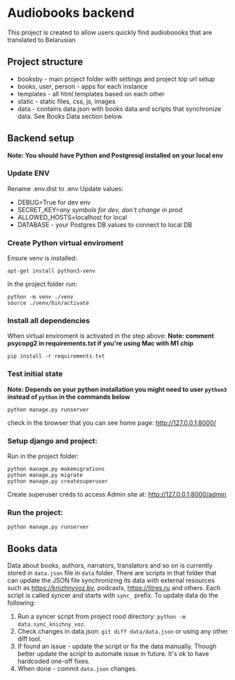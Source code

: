 # Audiobooks backend

This project is created to allow users quickly find audioboooks that are translated to Belarusian 

## Project structure
* booksby - main project folder with settings and project top url setup
* books, user, person - apps for each instance 
* templates - all html templates based on each other
* static - static files, css, js, images
* data - contains data.json with books data and scripts that synchronize data. See Books Data section below.

## Backend setup

**Note: You should have Python and Postgresql installed on your local env**

### Update ENV

Rename .env.dist to .env
Update values:
* DEBUG=True for dev env
* SECRET_KEY=_any symbols for dev, don't change in prod_
* ALLOWED_HOSTS=localhost for local
* DATABASE - your Postgres DB values to connect to local DB

### Create Python virtual enviroment

Ensure venv is installed:
```
apt-get install python3-venv
```

In the project folder run:
```
python -m venv ./venv
source ./venv/bin/activate
```

### Install all dependencies

When virtual enviroment is activated in the step above:
**Note: comment psycopg2 in requirements.txt if you're using Mac with M1 chip**
```
pip install -r requirements.txt
```

### Test initial state
**Note: Depends on your python installation you might need to user `python3` instead of `python` in the commands below**
```
python manage.py runserver
```
check in the browser that you can see home page: http://127.0.0.1:8000/

### Setup django and project:

Run in the project folder:
```
python manage.py makemigrations
python manage.py migrate
python manage.py createsuperuser
```
Create superuser creds to access Admin site at: http://127.0.0.1:8000/admin

### Run the project:
```
python manage.py runserver
```

## Books data

Data about books, authors, narrators, translators and so on is currently stored in `data.json` file in `data` folder. There are scripts in that folder that can update the JSON file synchronizing its data with external resources such as https://knizhnyvoz.by, podcasts, https://litres.ru and others. Each script is called syncer and starts with `sync_` prefix. To update data do the following:

1. Run a syncer script from project rood directory: `python -m data.sync_knizhny_voz`. 
2. Check changes in data.json: `git diff data/data.json` or using any other diff tool.
3. If found an issue - update the script or fix the data manually. Though better update the script to automate issue in future. It's ok to have hardcoded one-off fixes.
4. When done - commit `data.json` changes.



